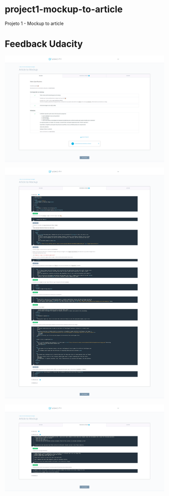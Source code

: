 # project1-mockup-to-article
Projeto 1 - Mockup to article

# Feedback Udacity

![alt text](udacityFeedback/UdacityReviews.png)

![alt text](udacityFeedback/UdacityCodeReview1.png)

![alt text](udacityFeedback/UdacityCodeReview2.png)


